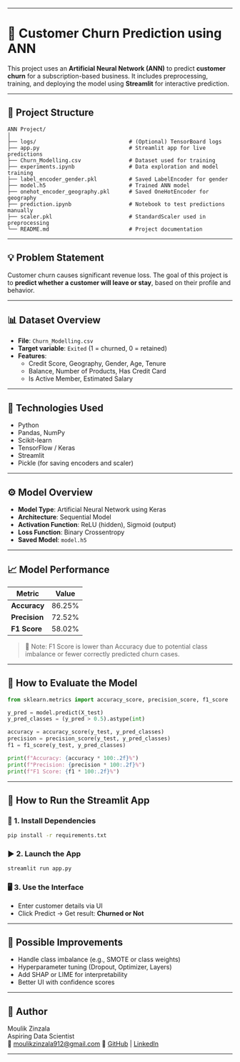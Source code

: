 

---

# 🧠 Customer Churn Prediction using ANN

This project uses an **Artificial Neural Network (ANN)** to predict **customer churn** for a subscription-based business. It includes preprocessing, training, and deploying the model using **Streamlit** for interactive prediction.

---

## 📁 Project Structure

```
ANN Project/
│
├── logs/                             # (Optional) TensorBoard logs
├── app.py                            # Streamlit app for live predictions
├── Churn_Modelling.csv               # Dataset used for training
├── experiments.ipynb                 # Data exploration and model training
├── label_encoder_gender.pkl          # Saved LabelEncoder for gender
├── model.h5                          # Trained ANN model
├── onehot_encoder_geography.pkl      # Saved OneHotEncoder for geography
├── prediction.ipynb                  # Notebook to test predictions manually
├── scaler.pkl                        # StandardScaler used in preprocessing
└── README.md                         # Project documentation
```

---

## 💡 Problem Statement

Customer churn causes significant revenue loss. The goal of this project is to **predict whether a customer will leave or stay**, based on their profile and behavior.

---

## 📊 Dataset Overview

- **File**: `Churn_Modelling.csv`
- **Target variable**: `Exited` (1 = churned, 0 = retained)
- **Features**:
  - Credit Score, Geography, Gender, Age, Tenure
  - Balance, Number of Products, Has Credit Card
  - Is Active Member, Estimated Salary

---

## 🧰 Technologies Used

- Python
- Pandas, NumPy
- Scikit-learn
- TensorFlow / Keras
- Streamlit
- Pickle (for saving encoders and scaler)

---

## ⚙️ Model Overview

- **Model Type**: Artificial Neural Network using Keras
- **Architecture**: Sequential Model
- **Activation Function**: ReLU (hidden), Sigmoid (output)
- **Loss Function**: Binary Crossentropy
- **Saved Model**: `model.h5`

---

## 📈 Model Performance

| Metric     | Value     |
|------------|-----------|
| **Accuracy**   | 86.25%    |
| **Precision**  | 72.52%    |
| **F1 Score**   | 58.02%    |

> 🔎 Note: F1 Score is lower than Accuracy due to potential class imbalance or fewer correctly predicted churn cases.

---

## 🧪 How to Evaluate the Model

```python
from sklearn.metrics import accuracy_score, precision_score, f1_score

y_pred = model.predict(X_test)
y_pred_classes = (y_pred > 0.5).astype(int)

accuracy = accuracy_score(y_test, y_pred_classes)
precision = precision_score(y_test, y_pred_classes)
f1 = f1_score(y_test, y_pred_classes)

print(f"Accuracy: {accuracy * 100:.2f}%")
print(f"Precision: {precision * 100:.2f}%")
print(f"F1 Score: {f1 * 100:.2f}%")
```

---

## 🚀 How to Run the Streamlit App

### 🔧 1. Install Dependencies

```bash
pip install -r requirements.txt
```

### ▶️ 2. Launch the App

```bash
streamlit run app.py
```

### 🖥️ 3. Use the Interface

- Enter customer details via UI
- Click Predict → Get result: **Churned or Not**

---

## 🔮 Possible Improvements

- Handle class imbalance (e.g., SMOTE or class weights)
- Hyperparameter tuning (Dropout, Optimizer, Layers)
- Add SHAP or LIME for interpretability
- Better UI with confidence scores

---

## 👤 Author

Moulik Zinzala  
Aspiring Data Scientist  
📧 moulikzinzala912@gmail.com 
🔗 [GitHub](https://github.com/Moulik-23) | [LinkedIn](www.linkedin.com/in/moulik-zinzala-2749752b7)

---

